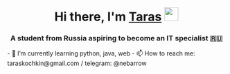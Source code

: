 <h1 align="center">Hi there, I'm <a href="https://daniilshat.ru/" target="_blank">Taras</a> 
<img src="https://github.com/blackcater/blackcater/raw/main/images/Hi.gif" height="32"/></h1>
<h3 align="center">A student from Russia aspiring to become an IT specialist 🇷🇺</h3>
- 🌱 I’m currently learning python, java, web
- 📫 How to reach me: taraskochkin@gmail.com / telegram: @nebarrow

<!--

**nebarrow/nebarrow** is a ✨ _special_ ✨ repository because its `README.md` (this file) appears on your GitHub profile.

Here are some ideas to get you started:


-->
